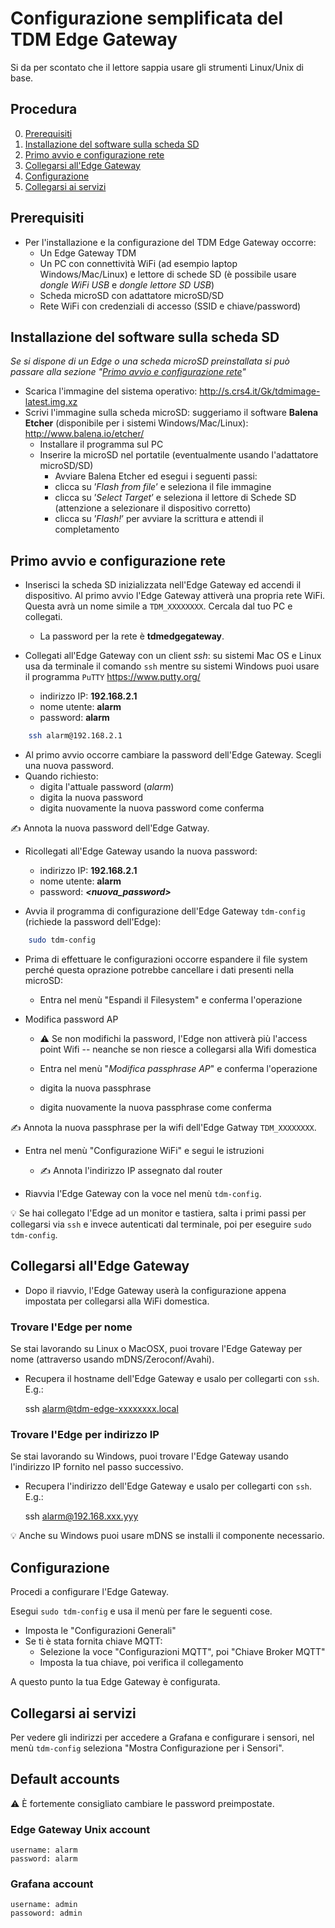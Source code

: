 

# Configurazione semplificata del TDM Edge Gateway

Si da per scontato che il lettore sappia usare gli strumenti Linux/Unix di base.

## Procedura

0. [Prerequisiti](#prerequisiti)
1. [Installazione del software sulla scheda SD](#installa-il-software-sulla-scheda-sd)
2. [Primo avvio e configurazione rete](#primo-avvio-e-configurazione-rete)
3. [Collegarsi all'Edge Gateway](#collegarsi-alledge-gateway)
4. [Configurazione](#configurazione)
5. [Collegarsi ai servizi](#collegarsi-ai-servizi)


## Prerequisiti


* Per l'installazione e la configurazione del TDM Edge Gateway occorre:
  * Un Edge Gateway TDM
  * Un PC con connettività WiFi (ad esempio laptop Windows/Mac/Linux) e lettore di schede
    SD (è possibile usare *dongle WiFi USB* e *dongle lettore SD USB*)
  * Scheda microSD con adattatore microSD/SD
  * Rete WiFi con credenziali di accesso (SSID e chiave/password)


## Installazione del software sulla scheda SD


*Se si dispone di un Edge o una scheda microSD preinstallata si può passare
  alla sezione "[Primo avvio e configurazione rete](#primo-avvio-e-configurazione-rete)"*

* Scarica l'immagine del sistema operativo: <http://s.crs4.it/Gk/tdmimage-latest.img.xz>
* Scrivi l'immagine sulla scheda microSD: suggeriamo il software **Balena Etcher**
  (disponibile per i sistemi Windows/Mac/Linux): <http://www.balena.io/etcher/>
  * Installare il programma sul PC
  * Inserire la microSD nel portatile (eventualmente usando l'adattatore microSD/SD)
    * Avviare Balena Etcher ed esegui i seguenti passi:
    * clicca su ’*Flash from file*’ e seleziona il file immagine
    * clicca su ’*Select Target*’ e seleziona il lettore di Schede SD (attenzione a selezionare il dispositivo corretto)
    * clicca su ’*Flash!*’ per avviare la scrittura e attendi il completamento


## Primo avvio e configurazione rete


* Inserisci la scheda SD inizializzata nell'Edge Gateway ed accendi il
  dispositivo. Al primo avvio l'Edge Gateway attiverà una propria rete WiFi.
  Questa avrà un nome simile a `TDM_XXXXXXXX`. Cercala dal tuo PC e collegati.
  * La password per la rete è **tdmedgegateway**.

* Collegati all'Edge Gateway con un client *ssh*: su sistemi Mac OS e Linux
  usa da terminale il comando `ssh` mentre su sistemi Windows puoi usare il
  programma `PuTTY` <https://www.putty.org/>
  * indirizzo IP: **192.168.2.1**
  * nome utente: **alarm**
  * password:    **alarm**

```bash
    ssh alarm@192.168.2.1
```

* Al primo avvio occorre cambiare la password dell'Edge Gateway. Scegli una nuova password.
* Quando richiesto:
  * digita l'attuale password (*alarm*)
  * digita la nuova password
  * digita nuovamente la nuova password come conferma

:writing_hand: Annota la nuova password dell'Edge Gatway.

* Ricollegati all'Edge Gateway usando la nuova password:
  * indirizzo IP: **192.168.2.1**
  * nome utente: **alarm**
  * password:    ***\<nuova_password\>***


* Avvia il programma di configurazione dell'Edge Gateway `tdm-config` (richiede
  la password dell'Edge):

```bash
    sudo tdm-config
```

* Prima di effettuare le configurazioni occorre espandere il file system perché
  questa oprazione potrebbe cancellare i dati presenti nella microSD:

  * Entra nel menù "Espandi il Filesystem" e conferma l'operazione

* Modifica password AP
  * :warning: Se non modifichi la password, l'Edge non attiverà più l'access
    point Wifi -- neanche se non riesce a collegarsi alla Wifi domestica

  * Entra nel menù "*Modifica passphrase AP*" e conferma l'operazione
  * digita la nuova passphrase
  * digita nuovamente la nuova passphrase come conferma

:writing_hand: Annota la nuova passphrase per la wifi dell'Edge Gatway `TDM_XXXXXXXX`.

* Entra nel menù "Configurazione WiFi" e segui le istruzioni
  * :writing_hand: Annota l'indirizzo IP assegnato dal router

* Riavvia l'Edge Gateway con la voce nel menù `tdm-config`.


:bulb: Se hai collegato l'Edge ad un monitor e tastiera, salta i primi passi per
collegarsi via `ssh` e invece autenticati dal terminale, poi per eseguire `sudo
tdm-config`.

## Collegarsi all'Edge Gateway

* Dopo il riavvio, l'Edge Gateway userà la configurazione appena impostata per
  collegarsi alla WiFi domestica.

### Trovare l'Edge per nome

Se stai lavorando su Linux o MacOSX, puoi trovare l'Edge Gateway per nome
(attraverso usando mDNS/Zeroconf/Avahi).

* Recupera il hostname dell'Edge Gateway e usalo per collegarti con `ssh`. E.g.:

    ssh alarm@tdm-edge-xxxxxxxx.local

### Trovare l'Edge per indirizzo IP

Se stai lavorando su Windows, puoi trovare l'Edge Gateway usando l'indirizzo IP
fornito nel passo successivo.

* Recupera l'indirizzo dell'Edge Gateway e usalo per collegarti con `ssh`. E.g.:

    ssh alarm@192.168.xxx.yyy

:bulb: Anche su Windows puoi usare mDNS se installi il componente necessario.


## Configurazione

Procedi a configurare l'Edge Gateway.

Esegui `sudo tdm-config` e usa il menù per fare le seguenti cose.

* Imposta le "Configurazioni Generali"
* Se ti è stata fornita chiave MQTT:
  * Selezione la voce "Configurazioni MQTT", poi "Chiave Broker MQTT"
  * Imposta la tua chiave, poi verifica il collegamento

A questo punto la tua Edge Gateway è configurata.

## Collegarsi ai servizi

Per vedere gli indirizzi per accedere a Grafana e configurare i sensori, nel
menù `tdm-config` seleziona "Mostra Configurazione per i Sensori".


## Default accounts

:warning: È fortemente consigliato cambiare le password preimpostate.

### Edge Gateway Unix account

    username: alarm
    password: alarm

### Grafana account

    username: admin
    passoword: admin


